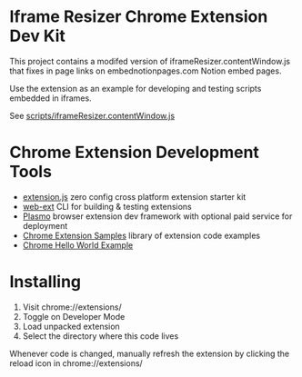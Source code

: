 # Iframe Resizer Chrome Extension Dev Kit

This project contains a modifed version of iframeResizer.contentWindow.js that fixes in page links on
embednotionpages.com Notion embed pages.

Use the extension as an example for developing and testing
scripts embedded in iframes.

See [scripts/iframeResizer.contentWindow.js](scripts/iframeResizer.contentWindow.js)

# Chrome Extension Development Tools

- [extension.js](https://github.com/cezaraugusto/extension.js) zero config cross platform extension starter kit
- [web-ext](https://github.com/mozilla/web-ext) CLI for building & testing extensions
- [Plasmo](https://github.com/PlasmoHQ/plasmo) browser extension dev framework with optional paid service for deployment
- [Chrome Extension Samples](https://github.com/GoogleChrome/chrome-extensions-samples) library of extension code examples
- [Chrome Hello World Example](https://developer.chrome.com/docs/extensions/get-started/tutorial/hello-world)


# Installing

1. Visit chrome://extensions/
2. Toggle on Developer Mode
3. Load unpacked extension
4. Select the directory where this code lives

Whenever code is changed, manually refresh the extension by
clicking the reload icon in chrome://extensions/

